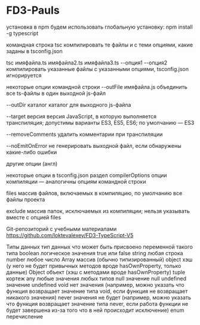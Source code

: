 # FD3-Pauls

установка в npm
будем использовать глобальную установку:
npm install -g typescript

командная строка
tsc
компилировать те файлы и с теми опциями, какие заданы в tsconfig.json

tsc имяфайла.ts имяфайла2.ts имяфайла3.ts --опция1 --опция2
компилировать указанные файлы с указанными опциями, tsconfig.json игнорируется

некоторые опции командной строки
--outFile имяфайла.js
объединить все ts-файлы в один выходной js-файл

--outDir каталог
каталог для выходного js-файла

--target версия
версия JavaScript, в которую выполняется транспиляция; допустимы варианты ES3, ES5, ES6; по умолчанию — ES3

--removeComments
удалить комментарии при транспиляции

--noEmitOnError
не генерировать выходной файл, если обнаружены какие-либо ошибки

другие опции (англ)

некоторые опции в tsconfig.json
раздел compilerOptions
опции компиляции — аналогичны опциям командной строки

files
массив файлов, включаемых в компиляцию, по умолчанию все файлы проекта

exclude
массив папок, исключаемых из компиляции; нельзя указывать вместе с опцией files

Git-репозиторий с учебными материалами
https://github.com/loktevalexey/FD3-TypeScript-V5

Типы данных
тип данных что может быть присвоено переменной такого типа
boolean логическое значения true или false
string любая строка
number любое число
Array массив (обычно типизированный)
object хэш (у него не будет привычных методов вроде hasOwnProperty, только данные)
Object объект (хэш с методами вроде hasOwnProperty)
tuple кортеж
any любые значения любых типов
null значение null
undefined значение undefined
void нет значения (например, можно указать что функция возвращает значение типа void, если функция не возвращает никакого значения)
never значения не будет (например, можно указать что функция возвращает значение типа never, если работа функции не будет завершена из-за того что в ней происходит исключение)
enum перечисление
